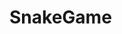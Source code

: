 # SnakeGame

<!DOCTYPE html>
<html>
<head>
	<title>Snake</title>
	<style>
		/*оформление поля игры*/
		canvas {
			display: block;
			/*центр*/
			margin: 0 auto;
			/*рамка - красная*/
			border: 2px solid #570053;
			/*при наведении на картинку будет изменён вид курсора*/
			cursor: pointer;
		}

	</style>

</head>
<body>
<!-- счёт -->
<h2>Счёт: <span>0</span></h2>
<!-- размер поля для игры -->
<canvas id="canv" width="600" height="600"></canvas>

<script>
	// Переменные
	cells = 30; //кол-во ячеек
	cellSize = 20; // размер ячеек

	// позиция еды
	foodX = 20;
	foodY = 20;

	// Позиция змейки
	playerX = 15;
	playerY = 15;

	// Направление движения для стрелочек на клав-ре
	moveX = 0;
	moveY = 0;

	// движение змейки, {x: ?, y: ?} 
	trail = []; //маршрут змейки (массив)
	// хвост из 3-х кусочков
	tail = 3;
	// счет очков
	scoreBlock = document.querySelector("h2 span");
	window.onload = function () {
		canv = document.querySelector("#canv"); // *querySelector - функция выбора элемента по селектору
		ctx = canv.getContext("2d"); // 2D графика

		start(); //вызов функции
	}
	// начальное окно
	function start() {

		// Позиция змейки
		playerX = 15;
		playerY = 15;

		// Направление движения
		moveX = 0;
		moveY = 0;

		scoreBlock.innerText = 0;
		// переменная для заднего фона формата изображенрия
		var background = new Image();
		// путь к картинке
			background.src = "snake.png";
			// когда картинка загрузится, запустить функцию прорисовки
			background.onload = function() {
				ctx.drawImage(background, 0, 0); // раположение фона на поле игры
				//1
				ctx.fillStyle = "#ffffff"; // цвет шрифта
				ctx.font = "50px monospace"; // размер и стиль шрифта
				ctx.textAlign = "center"; // расположение по центру
				ctx.fillText("Начало", 300, 320); // содержание
				//2
				ctx.fillStyle = "#ffffff"; // цвет шрифта
				ctx.font = "70px monospace"; // размер и стиль шрифта
				ctx.textAlign = "center"; // расположение по центру
				ctx.fillText("З", 30, 55); // содержание
				//3
				ctx.fillStyle = "#ffffff"; // цвет шрифта
				ctx.font = "50px monospace"; // размер и стиль шрифта
				ctx.textAlign = "center"; // расположение по центру
				ctx.fillText("мейка", 120, 55); // содержание
			}

		canv.onclick = function() {
			//обработчик на нажатие клавиши и запуск ф-ии move 
			document.addEventListener("keydown", move);
			// интервал, через который будет запускаться фун-я game
			gameTimer = setInterval(game, 60);
			// убираем повторный клик
			canv.onclick = null;
		}
	}

	/*
	1. Отрисовка игры: змейка, еда
	2. проверка сьели ли змейка еду
	3. движение змейки
	4. проверка "если произошло столкновение
	*/
	// Начало игры
	function game() {
		// пермещение змейки
		playerX += moveX;
		playerY += moveY;
		// стиль поля
		ctx.fillStyle = "#3f1b45"; 
		ctx.fillRect(0, 0, canv.width, canv.height); //зарисовка поля по его ширине и высоте
		// стиль еды
		ctx.fillStyle = "#ffffff";
		ctx.fillRect(foodX * cellSize, foodY * cellSize, cellSize, cellSize); // размер еды * на размер ячейки и будет занимать размер ячейки
		// стиль змейки
		ctx.fillStyle = "#29cf17";
		// цикл для зарисовки змейки
		// пока i меньше длины движения пути 
		for(var i = 0; i < trail.length; i++) {
			ctx.fillRect(trail[i].x * cellSize, trail[i].y * cellSize, cellSize, cellSize);
			// проверка врезалась ли змея в себя
			if(playerX == trail[i].x && playerY == trail[i].y) {
				// уменьшаем змейку в размере
				tail = 3;
				scoreBlock.innerText = 0;
			}
		}
		//закидываем змейку в массив пути
		trail.push({x: playerX, y: playerY});
		// пожираение еды на поле
		// если координаты змейки и еды равны
		if(playerX == foodX && playerY == foodY) {
			tail++; // увеличеваем хвост на 1
			scoreBlock.innerText = +scoreBlock.innerText + 1;
			// меняем рандомно расположение еды
			//*floor-округление
			foodX = Math.floor(Math.random() * cells);
			foodY = Math.floor(Math.random() * cells);
		}
			// очищение змейки от прорисовки
			// пока длина trail больше tail
			while(trail.length > tail) {
				trail.shift(); // убираем последний элемент, чтоб змейка не была длинной
			}
		//проверка касания змейки стены
		if(playerX < 0 || playerY < 0 || playerY > cells || playerX > cells) {
			endGame(); // вызов функции с окончанием игры
		}
	}

	// Окончание игры
	function endGame() {
		clearInterval(gameTimer); //очищение таймера
		//выызываем функцию прорисовки через 100 миллисекунд, иначе не будт конца игры
		setTimeout(function() {
			ctx.fillStyle = "#ffffff";
			ctx.fillRect(0, 0, canv.width, canv.height);
			ctx.fillStyle = "#3f1b45";
			ctx.textAlign = "center";
			ctx.font = "25px monospace";
			ctx.fillText("Конец игры!Твой счёт: " + scoreBlock.innerText, 300, 300);
			ctx.fillText("Начать заново!", 300, 350);
		}, 100)
		// вызов функции начала игры на клик по полю
		canv.onclick = start;
	}
	// функция движения с событием e-Event 
	function move(e) {
		// узнаём, на какие кнопки нажимает поль-ль console.log(e.keyCode);
		switch(e.keyCode) {
			// влево
			case 37: 
				moveX = -1;
				moveY = 0;
				break;
			// вверх
			case 38: 
				moveX = 0;
				moveY = -1;
				break;
			// вправо
			case 39: 
				moveX = 1;
				moveY = 0;
				break;
			// вниз
			case 40: 
				moveX = 0;
				moveY = 1;
				break;
		}
	}
</script>
</body>
</html>
